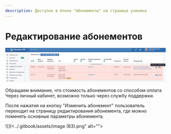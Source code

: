 ```yaml
---
description: Доступно в блоке "Абонементы" на странице ученика
---
```


# Редактирование абонементов

![](<../.gitbook/assets/image (13) (1).png>)

Обращаем внимание, что стоимость абонементов со способом оплата Через личный кабинет, возможно только через службу поддержки.

После нажатия на кнопку "Изменить абонемент" пользователь переходит на страницу редактирования абонемента, где можно поменять основные параметры абонемента.

![](<../.gitbook/assets/image (83).png" alt=""><figcaption></figcaption></figure>
